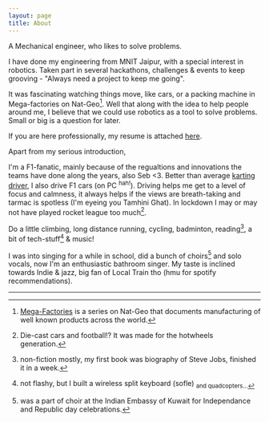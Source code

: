 ```yaml
---
layout: page
title: About
---
```


A Mechanical engineer, who likes to solve problems. 

I have done my engineering from MNIT Jaipur, with a special interest in robotics. Taken part in several hackathons, challenges & events to keep grooving - "Always need a project to keep me going". 

It was fascinating watching things move, like cars, or a packing machine in Mega-factories on Nat-Geo[^fn-mega]. Well that along with the idea to help people around me, I believe that we could use robotics as a tool to solve problems. Small or big is a question for later.

If you are here professionally, my resume is attached [here](https://chirayur.github.io/resume/).


Apart from my serious introduction, 

I'm a F1-fanatic, mainly because of the regualtions and innovations the teams have done along the years, also Seb <3. Better than average [karting driver](https://www.instagram.com/cahair_fpv/), I also drive F1 cars (on PC <sup>hah!</sup>). Driving helps me get to a level of focus and calmness, it always helps if the views are breath-taking and tarmac is spotless (I'm eyeing you Tamhini Ghat). In lockdown I may or may not have played rocket league too much[^fn-RL].

Do a little climbing, long distance running, cycling, badminton, reading[^fn-read], a bit of tech-stuff[^fn-tech] & music! 

I was into singing for a while in school, did a bunch of choirs[^fn-choir] and solo vocals, now I'm an enthusiastic bathroom singer. My taste is inclined towards Indie & jazz, big fan of Local Train tho 
(hmu for spotify recommendations).


---

[^fn-mega]: [Mega-Factories](https://www.natgeotv.com/in/mega-factories) is a series on Nat-Geo that documents manufacturing of well known products across the world.
[^fn-RL]: Die-cast cars and football!? It was made for the hotwheels generation.
[^fn-read]: non-fiction mostly, my first book was biography of Steve Jobs, finished it in a week.
[^fn-tech]: not flashy, but I built a wireless split keyboard (sofle) <sub> and quadcopters...
[^fn-choir]: was a part of choir at the Indian Embassy of Kuwait for Independance and Republic day celebrations.

